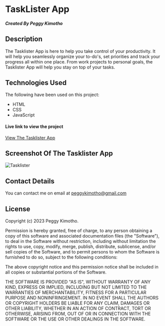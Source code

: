 # TaskLister App

##### Created By Peggy Kimotho

## Description

The Tasklister App is here to help you take control of your productivity. It will help you seamlessly organize your to-do's, set priorities and track your progress all within one place. From work projects to personal goals, the Tasklister App will help you stay on top of your tasks.
    
## Technologies Used

The following have been used on this project:
- HTML
- CSS
- JavaScript
   
#### Live link to view the project 

<a href="https://peggykimotho.github.io/tasklister-app/"> View The Tasklister App</a>

## Screenshot Of The Tasklister App
![Tasklister](https://github.com/PeggyKimotho/tasklister-app/assets/111040833/39c2a5b1-ec5d-4213-8da3-cb900c84ed1d)


## Contact Details
You can contact me on email at peggykimotho@gmail.com

## License

Copyright (c) 2023 Peggy Kimotho.

Permission is hereby granted, free of charge, to any person obtaining a copy of this software and associated documentation files (the "Software"), to deal in the Software without restriction, including without limitation the rights to use, copy, modify, merge, publish, distribute, sublicense, and/or sell copies of the Software, and to permit persons to whom the Software is furnished to do so, subject to the following conditions:

The above copyright notice and this permission notice shall be included in all copies or substantial portions of the Software.

THE SOFTWARE IS PROVIDED "AS IS", WITHOUT WARRANTY OF ANY KIND, EXPRESS OR IMPLIED, INCLUDING BUT NOT LIMITED TO THE WARRANTIES OF MERCHANTABILITY, FITNESS FOR A PARTICULAR PURPOSE AND NONINFRINGEMENT. IN NO EVENT SHALL THE AUTHORS OR COPYRIGHT HOLDERS BE LIABLE FOR ANY CLAIM, DAMAGES OR OTHER LIABILITY, WHETHER IN AN ACTION OF CONTRACT, TORT OR OTHERWISE, ARISING FROM, OUT OF OR IN CONNECTION WITH THE SOFTWARE OR THE USE OR OTHER DEALINGS IN THE SOFTWARE.
